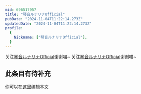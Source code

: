 ```yaml
---
mid: 696517957
title: "琴音ルナリナOfficial"
pubDate: "2024-11-04T11:22:14.273Z"
updatedDate: "2024-11-04T11:22:14.273Z"
profile:
  {
    Nickname: ["琴音ルナリナOfficial"],
  }
---
```


关注[琴音ルナリナOfficial](https://space.bilibili.com/696517957)谢谢喵~ 关注[琴音ルナリナOfficial](https://space.bilibili.com/696517957)谢谢喵~

## 此条目有待补充
你可以在[这里](https://github.com/Yuhanawa/VTuber.ICU/edit/master/src/content/v/琴音ルナリナOfficial/index.md)编辑本文

